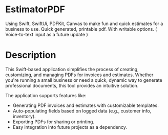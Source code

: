 # EstimatorPDF
Using Swift, SwiftUi, PDFKit, Canvas to make fun and quick estimates for a business to use. Quick generated, printable pdf. With writable options. ( Voice-to-text input as a future update )

# Description
This Swift-based application simplifies the process of creating, customizing, and managing PDFs for invoices and estimates. Whether you're running a small business or need a quick, dynamic way to generate professional documents, this tool provides an intuitive solution.

The application supports features like:

  * Generating PDF invoices and estimates with customizable templates.
  * Auto-populating fields based on logged data (e.g., customer info, inventory).
  * Exporting PDFs for sharing or printing.
  * Easy integration into future projects as a dependency.
